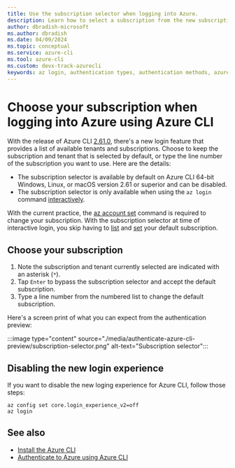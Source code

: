 ```yaml
---
title: Use the subscription selector when logging into Azure.
description: Learn how to select a subscription from the new subscription selector available with the `az login` command.
author: dbradish-microsoft
ms.author: dbradish
ms.date: 04/09/2024
ms.topic: conceptual
ms.service: azure-cli
ms.tool: azure-cli
ms.custom: devx-track-azurecli
keywords: az login, authentication types, authentication methods, azure, cli login, az login powershell, cli login, sign in, azure cli  
---
```


# Choose your subscription when logging into Azure using Azure CLI

With the release of Azure CLI [2.61.0](./release-notes-azure-cli.md#may-21-2024), there's a new login feature that provides a list of available tenants and subscriptions. Choose to keep the subscription and tenant that is selected by default, or type the line number of the subscription you want to use. Here are the details:

* The subscription selector is available by default on Azure CLI 64-bit Windows, Linux, or macOS version 2.61 or superior and can be disabled.
* The subscription selector is only available when using the `az login` command [interactively](./authenticate-azure-cli-interactively.md).

With the current practice, the [az account set](/cli/azure/account#az-account-set) command is required to change your subscription. With the subscription selector at time of interactive login, you skip having to [list](/cli/azure/account#az-account-list) and [set](/cli/azure/account#az-account-set) your default subscription.


## Choose your subscription

1. Note the subscription and tenant currently selected are indicated with an asterisk (`*`).
1. Tap `Enter` to bypass the subscription selector and accept the default subscription.
1. Type a line number from the numbered list to change the default subscription.

Here's a screen print of what you can expect from the authentication preview:

:::image type="content" source="./media/authenticate-azure-cli-preview/subscription-selector.png" alt-text="Subscription selector":::


## Disabling the new login experience

If you want to disable the new loging experience for Azure CLI, follow those steps:

```azurecli-interactive
az config set core.login_experience_v2=off
az login
```



## See also

* [Install the Azure CLI](./install-azure-cli.md)
* [Authenticate to Azure using Azure CLI](./authenticate-azure-cli.md)
